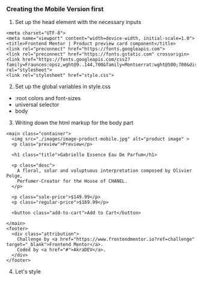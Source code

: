### Creating the Mobile Version first

1. Set up the head element with the necessary inputs
  ```
  <meta charset="UTF-8">
  <meta name="viewport" content="width=device-width, initial-scale=1.0">
  <title>Frontend Mentor | Product preview card component</title>
  <link rel="preconnect" href="https://fonts.googleapis.com">
  <link rel="preconnect" href="https://fonts.gstatic.com" crossorigin>
  <link href="https://fonts.googleapis.com/css2?family=Fraunces:opsz,wght@9..144,700&family=Montserrat:wght@500;700&display=swap" rel="stylesheet">
  <link rel="stylesheet" href="style.css">
  ```

2. Set up the global variables in style.css
  - :root colors and font-sizes
  - universal selector
  - body

3. Writing down the html markup for the body part
  ```
  <main class="container">
    <img src="./images/image-product-mobile.jpg" alt="product image" >
    <p class="preview">Preview</p>

    <h1 class="title">Gabrielle Essence Eau De Parfum</h1>
  
    <p class="desc">
      A floral, solar and voluptuous interpretation composed by Olivier Polge,
      Perfumer-Creator for the House of CHANEL.
    </p>
  
    <p class="sale-price">$149.99</p>
    <p class="regular-price">$169.99</p>
  
    <button class="add-to-cart">Add to Cart</button>
    
  </main>
  <footer>
    <div class="attribution">
      Challenge by <a href="https://www.frontendmentor.io?ref=challenge" target="_blank">Frontend Mentor</a>. 
      Coded by <a href="#">AkraDEV</a>.
    </div>
  </footer> 
  ```

4. Let's style 